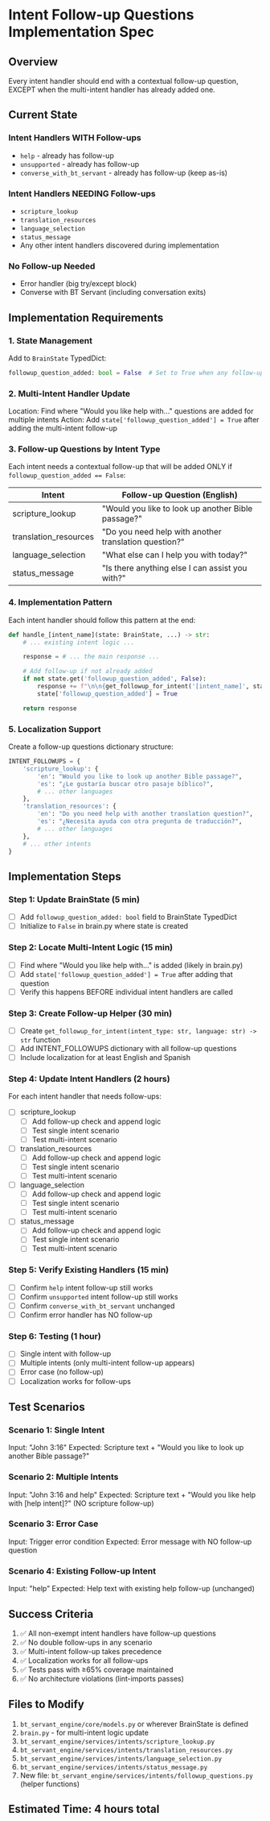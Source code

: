 # Intent Follow-up Questions Implementation Spec

## Overview
Every intent handler should end with a contextual follow-up question, EXCEPT when the multi-intent handler has already added one.

## Current State

### Intent Handlers WITH Follow-ups
- `help` - already has follow-up
- `unsupported` - already has follow-up
- `converse_with_bt_servant` - already has follow-up (keep as-is)

### Intent Handlers NEEDING Follow-ups
- `scripture_lookup`
- `translation_resources`
- `language_selection`
- `status_message`
- Any other intent handlers discovered during implementation

### No Follow-up Needed
- Error handler (big try/except block)
- Converse with BT Servant (including conversation exits)

## Implementation Requirements

### 1. State Management
Add to `BrainState` TypedDict:
```python
followup_question_added: bool = False  # Set to True when any follow-up is added
```

### 2. Multi-Intent Handler Update
Location: Find where "Would you like help with..." questions are added for multiple intents
Action: Add `state['followup_question_added'] = True` after adding the multi-intent follow-up

### 3. Follow-up Questions by Intent Type

Each intent needs a contextual follow-up that will be added ONLY if `followup_question_added == False`:

| Intent | Follow-up Question (English) |
|--------|------------------------------|
| scripture_lookup | "Would you like to look up another Bible passage?" |
| translation_resources | "Do you need help with another translation question?" |
| language_selection | "What else can I help you with today?" |
| status_message | "Is there anything else I can assist you with?" |

### 4. Implementation Pattern

Each intent handler should follow this pattern at the end:

```python
def handle_[intent_name](state: BrainState, ...) -> str:
    # ... existing intent logic ...

    response = # ... the main response ...

    # Add follow-up if not already added
    if not state.get('followup_question_added', False):
        response += f"\n\n{get_followup_for_intent('[intent_name]', state['language'])}"
        state['followup_question_added'] = True

    return response
```

### 5. Localization Support

Create a follow-up questions dictionary structure:
```python
INTENT_FOLLOWUPS = {
    'scripture_lookup': {
        'en': "Would you like to look up another Bible passage?",
        'es': "¿Le gustaría buscar otro pasaje bíblico?",
        # ... other languages
    },
    'translation_resources': {
        'en': "Do you need help with another translation question?",
        'es': "¿Necesita ayuda con otra pregunta de traducción?",
        # ... other languages
    },
    # ... other intents
}
```

## Implementation Steps

### Step 1: Update BrainState (5 min)
- [ ] Add `followup_question_added: bool` field to BrainState TypedDict
- [ ] Initialize to `False` in brain.py where state is created

### Step 2: Locate Multi-Intent Logic (15 min)
- [ ] Find where "Would you like help with..." is added (likely in brain.py)
- [ ] Add `state['followup_question_added'] = True` after adding that question
- [ ] Verify this happens BEFORE individual intent handlers are called

### Step 3: Create Follow-up Helper (30 min)
- [ ] Create `get_followup_for_intent(intent_type: str, language: str) -> str` function
- [ ] Add INTENT_FOLLOWUPS dictionary with all follow-up questions
- [ ] Include localization for at least English and Spanish

### Step 4: Update Intent Handlers (2 hours)
For each intent handler that needs follow-ups:
- [ ] scripture_lookup
  - [ ] Add follow-up check and append logic
  - [ ] Test single intent scenario
  - [ ] Test multi-intent scenario
- [ ] translation_resources
  - [ ] Add follow-up check and append logic
  - [ ] Test single intent scenario
  - [ ] Test multi-intent scenario
- [ ] language_selection
  - [ ] Add follow-up check and append logic
  - [ ] Test single intent scenario
  - [ ] Test multi-intent scenario
- [ ] status_message
  - [ ] Add follow-up check and append logic
  - [ ] Test single intent scenario
  - [ ] Test multi-intent scenario

### Step 5: Verify Existing Handlers (15 min)
- [ ] Confirm `help` intent follow-up still works
- [ ] Confirm `unsupported` intent follow-up still works
- [ ] Confirm `converse_with_bt_servant` unchanged
- [ ] Confirm error handler has NO follow-up

### Step 6: Testing (1 hour)
- [ ] Single intent with follow-up
- [ ] Multiple intents (only multi-intent follow-up appears)
- [ ] Error case (no follow-up)
- [ ] Localization works for follow-ups

## Test Scenarios

### Scenario 1: Single Intent
Input: "John 3:16"
Expected: Scripture text + "Would you like to look up another Bible passage?"

### Scenario 2: Multiple Intents
Input: "John 3:16 and help"
Expected: Scripture text + "Would you like help with [help intent]?" (NO scripture follow-up)

### Scenario 3: Error Case
Input: Trigger error condition
Expected: Error message with NO follow-up question

### Scenario 4: Existing Follow-up Intent
Input: "help"
Expected: Help text with existing help follow-up (unchanged)

## Success Criteria

1. ✅ All non-exempt intent handlers have follow-up questions
2. ✅ No double follow-ups in any scenario
3. ✅ Multi-intent follow-up takes precedence
4. ✅ Localization works for all follow-ups
5. ✅ Tests pass with ≥65% coverage maintained
6. ✅ No architecture violations (lint-imports passes)

## Files to Modify

1. `bt_servant_engine/core/models.py` or wherever BrainState is defined
2. `brain.py` - for multi-intent logic update
3. `bt_servant_engine/services/intents/scripture_lookup.py`
4. `bt_servant_engine/services/intents/translation_resources.py`
5. `bt_servant_engine/services/intents/language_selection.py`
6. `bt_servant_engine/services/intents/status_message.py`
7. New file: `bt_servant_engine/services/intents/followup_questions.py` (helper functions)

## Estimated Time: 4 hours total